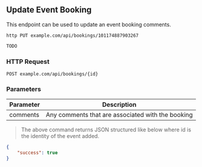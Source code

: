 ## Update Event Booking 
This endpoint can be used to update an event booking comments.


```shell
http PUT example.com/api/bookings/101174887903267
```

```javascript
TODO
```

### HTTP Request

`POST example.com/api/bookings/{id}`

### Parameters

Parameter | Description
--------- | -----------
comments | Any comments that are associated with the booking

> The above command returns JSON structured like below where id is the identity of the event added.

```json
{
    "success": true
}
```
